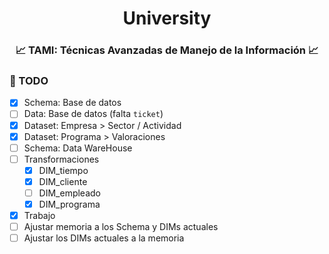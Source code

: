 <div align="center">
    <h1>University</h1>
    <h3>📈 TAMI: Técnicas Avanzadas de Manejo de la Información 📈</h3>
</div>

### 📝 TODO

- [x] Schema: Base de datos
- [ ] Data: Base de datos (falta `ticket`)
- [x] Dataset: Empresa > Sector / Actividad
- [x] Dataset: Programa > Valoraciones
- [ ] Schema: Data WareHouse
- [ ] Transformaciones
    - [x] DIM_tiempo
    - [x] DIM_cliente
    - [ ] DIM_empleado
    - [x] DIM_programa
- [x] Trabajo
- [ ] Ajustar memoria a los Schema y DIMs actuales
- [ ] Ajustar los DIMs actuales a la memoria